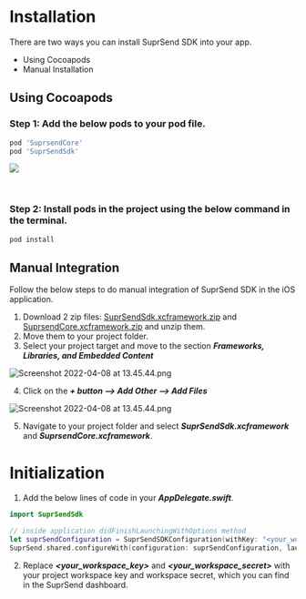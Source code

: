 # Installation

There are two ways you can install SuprSend SDK into your app.

- Using Cocoapods
- Manual Installation

## Using Cocoapods

### Step 1: Add the below pods to your pod file.

```ruby Podfile
pod 'SuprsendCore'  
pod 'SuprSendSdk'
```

![](https://files.readme.io/340777d-Screen_Shot_2022-09-26_at_5.09.01_PM.png)

<br>

### Step 2: Install pods in the project using the below command in the terminal.

```ruby Shell
pod install
```

## Manual Integration

Follow the below steps to do manual integration of SuprSend SDK in the iOS application.

1. Download 2 zip files: [SuprSendSdk.xcframework.zip](https://github.com/suprsend/SuprSend-iOS-XCFramework/releases/download/1.0.0/SuprSendSdk.xcframework.zip) and [SuprsendCore.xcframework.zip](https://github.com/suprsend/SuprSend-iOS-XCFramework/releases/download/1.0.0/SuprsendCore.xcframework.zip) and unzip them.
2. Move them to your project folder.
3. Select your project target and move to the section **_Frameworks, Libraries, and Embedded Content_**

![](https://files.readme.io/0fbe367-Screenshot_2022-04-08_at_13.45.44.png "Screenshot 2022-04-08 at 13.45.44.png")

4. Click on the **_+ button --> Add Other --> Add Files_**

![](https://files.readme.io/85d0b8f-Screenshot_2022-04-08_at_13.47.32.png "Screenshot 2022-04-08 at 13.45.44.png")


5. Navigate to your project folder and select **_SuprSendSdk.xcframework_** and **_SuprsendCore.xcframework_**.

# Initialization

1. Add the below lines of code in your **_AppDelegate.swift_**.

```swift AppDelegate.swift
import SuprSendSdk 

// inside application didFinishLaunchingWithOptions method
let suprSendConfiguration = SuprSendSDKConfiguration(withKey: "<your_workspace_key>", secret:"<your_workspace_secret>")
SuprSend.shared.configureWith(configuration: suprSendConfiguration, launchOptions: launchOptions)   
```

2. Replace **_\<your_workspace_key>_** and **_\<your_workspace_secret>_** with your project workspace key and workspace secret, which you can find in the SuprSend dashboard.